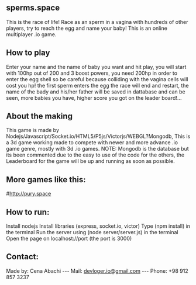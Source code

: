 ## sperms.space
This is the race of life! Race as an sperm in a vagina with hundreds of other players, try to reach the egg and name your baby! This is an online multiplayer .io game.

## How to play
Enter your name and the name of baby you want and hit play, you will start with 100hp out of 200 and 3 boost powers, you need 200hp in order to enter the egg shell so be careful because colliding with the vagina cells will cost you hp! the first sperm enters the egg the race will end and restart, the name of the bady and his/her father will be saved in dattabase and can be seen, more babies you have, higher score you got on the leader board!...

## About the making
This game is made by Nodejs/Javascript/Socket.io/HTML5/P5js/Victorjs/WEBGL?Mongodb, This is a 3d game working made to compete with newer and more advance .io game genre, mostly with 3d .io games.
NOTE: Mongodb is the database but its been commented due to the easy to use of the code for the others, the Leaderboard for the game will be up and running as soon as possible.

## More games like this:
#http://pury.space

## How to run:
Install nodejs
Install libraries (express, socket.io, victor)
Type (npm install) in the terminal
Run the server using (node server/server.js) in the terminal
Open the page on localhost://port (the port is 3000)

## Contact:
Made by: Cena Abachi --- 
Mail: devloger.io@gmail.com --- 
Phone: +98 912 857 3237
